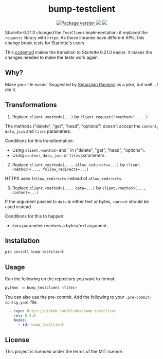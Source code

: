 <h1 align="center">
    <strong>bump-testclient</strong>
</h1>
<p align="center">
    <a href="https://pypi.org/project/bump-testclient" target="_blank">
        <img src="https://img.shields.io/pypi/v/bump-testclient" alt="Package version">
    </a>
    <img src="https://img.shields.io/pypi/pyversions/bump-testclient">
    <img src="https://img.shields.io/github/license/Kludex/bump-testclient">
</p>

Starlette 0.21.0 changed the `TestClient` implementation: it replaced the `requests` library with `httpx`.
As those libraries have different APIs, this change break tests for Starlette's users.

This [codemod](https://libcst.readthedocs.io/en/stable/codemods_tutorial.html) makes the transition to Starlette 0.21.0 easier.
It makes the changes needed to make the tests work again.

## Why?

Make your life easier. Suggested by [Sebastián Ramírez](https://twitter.com/tiangolo) as a joke, but well... I did it.

## Transformations

1. Replace `client.<method>(...)` by `client.request("<method>", ...)`

The methods ("delete", "get", "head", "options") doesn't accept the `content`, `data`, `json` and `files` parameters.

Conditions for this transformation:
- Using `client.<method>` and `<method> in ("delete", "get", "head", "options").
- Using `content`, `data`, `json` or `files` parameters.

2. Replace `client.<method>(..., allow_redirects=...)` by `client.<method>(..., follow_redirects=...)`

HTTPX uses `follow_redirects` instead of `allow_redirects`.

3. Replace `client.<method>(..., data=...)` by `client.<method>(..., content=...)`

If the argument passed to `data` is either text or bytes, `content` should be used instead.

Conditions for this to happen:
- `data` parameter receives a bytes/text argument.


## Installation

```bash
pip install bump-testclient
```

## Usage

Run the following on the repository you want to format:

```bash
python -m bump_testclient <files>
```

You can also use the pre-commit. Add the following to your `.pre-commit-config.yaml` file:

```yaml
  - repo: https://github.com/Kludex/bump-testclient
    rev: 0.3.0
    hooks:
      - id: bump_testclient
```

## License

This project is licensed under the terms of the MIT license.
